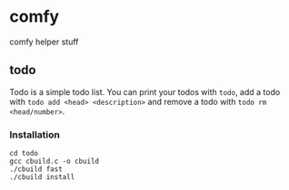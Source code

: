 # comfy
comfy helper stuff

## todo
Todo is a simple todo list. You can print your todos with `todo`, add a todo
with `todo add <head> <description>` and remove a todo with `todo rm
<head/number>`.

### Installation
```
cd todo
gcc cbuild.c -o cbuild
./cbuild fast
./cbuild install
```
